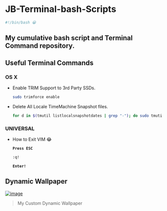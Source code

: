 # JB-Terminal-bash-Scripts
```bash
#!/bin/bash 😀
```
## My cumulative bash script and Terminal Command repository.

## Useful Terminal Commands

### OS X

- Enable TRIM Support to 3rd Party SSDs.
  ```bash
  sudo trimforce enable
  ```

- Delete All Locale TimeMachine Snapshot files.
  ```bash
  for d in $(tmutil listlocalsnapshotdates | grep "-"); do sudo tmutil deletelocalsnapshots $d; done
  ```
  
### UNIVERSAL

- How to Exit VIM 😂

  **`Press ESC`**
  ```bash
  :q!
  ```
  **`Enter!`**

## Dynamic Wallpaper

[![image](https://user-images.githubusercontent.com/33639948/89126204-99725a00-d4ec-11ea-9f22-1c5b50f5a530.png)](https://www.dynamicwallpaper.club/wallpaper/7vzrnfre7nq "Click for Download")
> My Custom Dynamic Wallpaper
